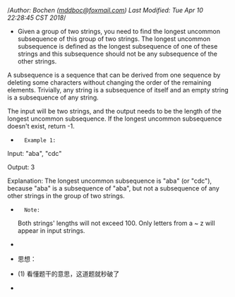 /*Author: Bochen (mddboc@foxmail.com)
Last Modified: Tue Apr 10 22:28:45 CST 2018*/

* Given a group of two strings, you need to find the longest uncommon subsequence of this group of two strings. The longest uncommon subsequence is defined as the longest subsequence of one of these strings and this subsequence should not be any subsequence of the other strings.

 A subsequence is a sequence that can be derived from one sequence by deleting some characters without changing the order of the remaining elements. Trivially, any string is a subsequence of itself and an empty string is a subsequence of any string.

 The input will be two strings, and the output needs to be the length of the longest uncommon subsequence. If the longest uncommon subsequence doesn't exist, return -1.

 *       Example 1:
 
  Input: "aba", "cdc"
 
  Output: 3
 
  Explanation: The longest uncommon subsequence is "aba" (or "cdc"),
   because "aba" is a subsequence of "aba",
   but not a subsequence of any other strings in the group of two strings.
 
*       Note:

  Both strings' lengths will not exceed 100.
  Only letters from a ~ z will appear in input strings.


 
* 
* 思想：

* (1) 看懂题干的意思，这道题就秒破了
* 
